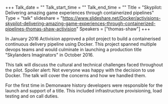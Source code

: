 +++
Talk_date = ""
Talk_start_time = ""
Talk_end_time = ""
Title = "Skypilot: Delivering amazing game experiences through containerized pipelines"
Type = "talk"
slideshare = "https://www.slideshare.net/Docker/activisions-skypilot-delivering-amazing-game-experiences-through-containerized-pipelines-thomas-shaw-activision"
Speakers = ["thomas-shaw"]
+++

<p>In January 2016 Activision approved a pilot project to build a containerised continuous delivery pipeline using Docker.  This project spanned multiple devops teams and would culminate in launching a production title "Skylanders Imaginators" in October 2016.<p>

<p>This talk will discuss the cultural and technical challenges faced throughout the pilot. Spoiler alert: Not everyone was happy with the decision to use Docker.  The talk will cover the concerns and how we handled them.<p>

<p>For the first time in Demonware history developers were responsible for the launch and support of a title.  This included infrastructure provisioning, load testing and on call duties.<p>
